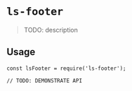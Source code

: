 # `ls-footer`

> TODO: description

## Usage

```
const lsFooter = require('ls-footer');

// TODO: DEMONSTRATE API
```

